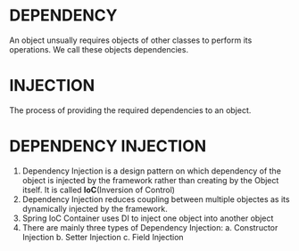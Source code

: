 DEPENDENCY 
===========
An object unsually requires objects of other classes to perform its operations. We call these objects dependencies.

INJECTION
===========
The process of providing the required dependencies to an object. 



DEPENDENCY INJECTION 
=====================
1. Dependency Injection is a design pattern on which dependency of the object is injected by the framework rather than creating by the Object itself. It is called **IoC**(Inversion of Control)
2. Dependency Injection reduces coupling between multiple objectes as its dynamically injected by the framework.
3. Spring IoC Container uses DI to inject one object into another object
4. There are mainly three types of Dependency Injection: 
  a. Constructor Injection
  b. Setter Injection
  c. Field Injection  
